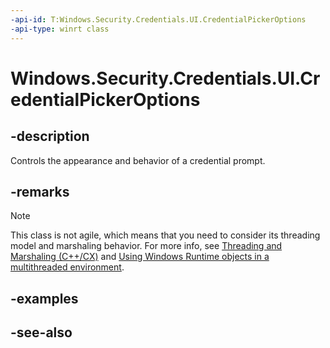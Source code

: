 ```yaml
---
-api-id: T:Windows.Security.Credentials.UI.CredentialPickerOptions
-api-type: winrt class
---
```


<!-- Class syntax.
public class CredentialPickerOptions : Windows.Security.Credentials.UI.ICredentialPickerOptions
-->

# Windows.Security.Credentials.UI.CredentialPickerOptions

## -description
Controls the appearance and behavior of a credential prompt.

## -remarks

<!-- confirmed -->
> [!NOTE]
> This class is not agile, which means that you need to consider its threading model and marshaling behavior. For more info, see [Threading and Marshaling (C++/CX)](https://docs.microsoft.com/cpp/cppcx/threading-and-marshaling-c-cx) and [Using Windows Runtime objects in a multithreaded environment](https://docs.microsoft.com/windows/uwp/threading-async/using-windows-runtime-objects-in-a-multithreaded-environment).

## -examples

## -see-also
